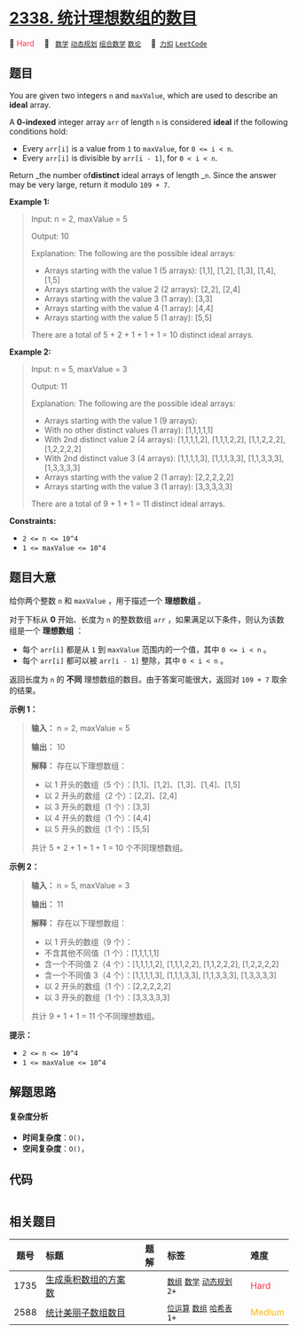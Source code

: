 # [2338. 统计理想数组的数目](https://2xiao.github.io/leetcode-js/problem/2338.html)

🔴 <font color=#ff334b>Hard</font>&emsp; 🔖&ensp; [`数学`](/tag/math.md) [`动态规划`](/tag/dynamic-programming.md) [`组合数学`](/tag/combinatorics.md) [`数论`](/tag/number-theory.md)&emsp; 🔗&ensp;[`力扣`](https://leetcode.cn/problems/count-the-number-of-ideal-arrays) [`LeetCode`](https://leetcode.com/problems/count-the-number-of-ideal-arrays)

## 题目

You are given two integers `n` and `maxValue`, which are used to describe an
**ideal** array.

A **0-indexed** integer array `arr` of length `n` is considered **ideal** if
the following conditions hold:

  * Every `arr[i]` is a value from `1` to `maxValue`, for `0 <= i < n`.
  * Every `arr[i]` is divisible by `arr[i - 1]`, for `0 < i < n`.

Return _the number of**distinct** ideal arrays of length _`n`. Since the
answer may be very large, return it modulo `109 + 7`.



**Example 1:**

> Input: n = 2, maxValue = 5
> 
> Output: 10
> 
> Explanation: The following are the possible ideal arrays:
> - Arrays starting with the value 1 (5 arrays): [1,1], [1,2], [1,3], [1,4], [1,5]
> - Arrays starting with the value 2 (2 arrays): [2,2], [2,4]
> - Arrays starting with the value 3 (1 array): [3,3]
> - Arrays starting with the value 4 (1 array): [4,4]
> - Arrays starting with the value 5 (1 array): [5,5]
> 
> There are a total of 5 + 2 + 1 + 1 + 1 = 10 distinct ideal arrays.

**Example 2:**

> Input: n = 5, maxValue = 3
> 
> Output: 11
> 
> Explanation: The following are the possible ideal arrays:
> - Arrays starting with the value 1 (9 arrays): 
   > - With no other distinct values (1 array): [1,1,1,1,1] 
   > - With 2nd distinct value 2 (4 arrays): [1,1,1,1,2], [1,1,1,2,2], [1,1,2,2,2], [1,2,2,2,2]
   > - With 2nd distinct value 3 (4 arrays): [1,1,1,1,3], [1,1,1,3,3], [1,1,3,3,3], [1,3,3,3,3]
> - Arrays starting with the value 2 (1 array): [2,2,2,2,2]
> - Arrays starting with the value 3 (1 array): [3,3,3,3,3]
> 
> There are a total of 9 + 1 + 1 = 11 distinct ideal arrays.

**Constraints:**

  * `2 <= n <= 10^4`
  * `1 <= maxValue <= 10^4`


## 题目大意

给你两个整数 `n` 和 `maxValue` ，用于描述一个 **理想数组** 。

对于下标从 **0** 开始、长度为 `n` 的整数数组 `arr` ，如果满足以下条件，则认为该数组是一个 **理想数组** ：

  * 每个 `arr[i]` 都是从 `1` 到 `maxValue` 范围内的一个值，其中 `0 <= i < n` 。
  * 每个 `arr[i]` 都可以被 `arr[i - 1]` 整除，其中 `0 < i < n` 。

返回长度为 `n` 的 **不同** 理想数组的数目。由于答案可能很大，返回对 `109 + 7` 取余的结果。



**示例 1：**

> 
> 
> 
> 
> 
> **输入：** n = 2, maxValue = 5
> 
> **输出：** 10
> 
> **解释：** 存在以下理想数组：
> - 以 1 开头的数组（5 个）：[1,1]、[1,2]、[1,3]、[1,4]、[1,5]
> - 以 2 开头的数组（2 个）：[2,2]、[2,4]
> - 以 3 开头的数组（1 个）：[3,3]
> - 以 4 开头的数组（1 个）：[4,4]
> - 以 5 开头的数组（1 个）：[5,5]
> 
> 共计 5 + 2 + 1 + 1 + 1 = 10 个不同理想数组。
> 
> 

**示例 2：**

> 
> 
> 
> 
> 
> **输入：** n = 5, maxValue = 3
> 
> **输出：** 11
> 
> **解释：** 存在以下理想数组：
> - 以 1 开头的数组（9 个）：
   > - 不含其他不同值（1 个）：[1,1,1,1,1] 
   > - 含一个不同值 2（4 个）：[1,1,1,1,2], [1,1,1,2,2], [1,1,2,2,2], [1,2,2,2,2]
   > - 含一个不同值 3（4 个）：[1,1,1,1,3], [1,1,1,3,3], [1,1,3,3,3], [1,3,3,3,3]
> - 以 2 开头的数组（1 个）：[2,2,2,2,2]
> - 以 3 开头的数组（1 个）：[3,3,3,3,3]
> 
> 共计 9 + 1 + 1 = 11 个不同理想数组。
> 
> 



**提示：**

  * `2 <= n <= 10^4`
  * `1 <= maxValue <= 10^4`


## 解题思路

#### 复杂度分析

- **时间复杂度**：`O()`，
- **空间复杂度**：`O()`，

## 代码

```javascript

```

## 相关题目

<!-- prettier-ignore -->
| 题号 | 标题 | 题解 | 标签 | 难度 |
| :------: | :------ | :------: | :------ | :------ |
| 1735 | [生成乘积数组的方案数](https://leetcode.com/problems/count-ways-to-make-array-with-product) |  |  [`数组`](/tag/array.md) [`数学`](/tag/math.md) [`动态规划`](/tag/dynamic-programming.md) `2+` | <font color=#ff334b>Hard</font> |
| 2588 | [统计美丽子数组数目](https://leetcode.com/problems/count-the-number-of-beautiful-subarrays) |  |  [`位运算`](/tag/bit-manipulation.md) [`数组`](/tag/array.md) [`哈希表`](/tag/hash-table.md) `1+` | <font color=#ffb800>Medium</font> |